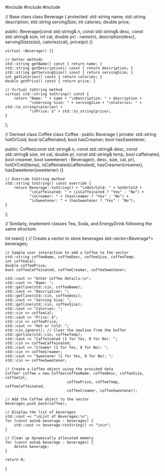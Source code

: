 #include <iostream>
#include <vector>
#include <string>

// Base class
class Beverage {
protected:
    std::string name;
    std::string description;
    std::string servingSize;
    int calories;
    double price;

public:
    Beverage(const std::string& n, const std::string& desc, const std::string& size, int cal, double pr)
        : name(n), description(desc), servingSize(size), calories(cal), price(pr) {}

    virtual ~Beverage() {}

    // Getter methods
    std::string getName() const { return name; }
    std::string getDescription() const { return description; }
    std::string getServingSize() const { return servingSize; }
    int getCalories() const { return calories; }
    double getPrice() const { return price; }

    // Virtual toString method
    virtual std::string toString() const {
        return "Name: " + name + "\nDescription: " + description +
               "\nServing Size: " + servingSize + "\nCalories: " + std::to_string(calories) +
               "\nPrice: $" + std::to_string(price);
    }
};

// Derived class Coffee
class Coffee : public Beverage {
private:
    std::string hotOrCold;
    bool isCaffeinated;
    bool hasCreamer;
    bool hasSweetener;

public:
    Coffee(const std::string& n, const std::string& desc, const std::string& size, int cal, double pr,
           const std::string& temp, bool caffeinated, bool creamer, bool sweetener)
        : Beverage(n, desc, size, cal, pr), hotOrCold(temp), isCaffeinated(caffeinated),
          hasCreamer(creamer), hasSweetener(sweetener) {}

    // Override toString method
    std::string toString() const override {
        return Beverage::toString() + "\nHot/Cold: " + hotOrCold +
               "\nCaffeinated: " + (isCaffeinated ? "Yes" : "No") +
               "\nCreamer: " + (hasCreamer ? "Yes" : "No") +
               "\nSweetener: " + (hasSweetener ? "Yes" : "No");
    }
};

// Similarly, implement classes Tea, Soda, and EnergyDrink following the same structure.

int main() {
    // Create a vector to store beverages
    std::vector<Beverage*> beverages;

    // Sample user interaction to add a Coffee to the vector
    std::string coffeeName, coffeeDesc, coffeeSize, coffeeTemp;
    int coffeeCal;
    double coffeePrice;
    bool coffeeCaffeinated, coffeeCreamer, coffeeSweetener;

    std::cout << "Enter Coffee details:\n";
    std::cout << "Name: ";
    std::getline(std::cin, coffeeName);
    std::cout << "Description: ";
    std::getline(std::cin, coffeeDesc);
    std::cout << "Serving Size: ";
    std::getline(std::cin, coffeeSize);
    std::cout << "Calories: ";
    std::cin >> coffeeCal;
    std::cout << "Price: $";
    std::cin >> coffeePrice;
    std::cout << "Hot or Cold: ";
    std::cin.ignore(); // Clear the newline from the buffer
    std::getline(std::cin, coffeeTemp);
    std::cout << "Caffeinated (1 for Yes, 0 for No): ";
    std::cin >> coffeeCaffeinated;
    std::cout << "Creamer (1 for Yes, 0 for No): ";
    std::cin >> coffeeCreamer;
    std::cout << "Sweetener (1 for Yes, 0 for No): ";
    std::cin >> coffeeSweetener;

    // Create a Coffee object using the provided data
    Coffee* coffee = new Coffee(coffeeName, coffeeDesc, coffeeSize, coffeeCal,
                                coffeePrice, coffeeTemp, coffeeCaffeinated,
                                coffeeCreamer, coffeeSweetener);

    // Add the Coffee object to the vector
    beverages.push_back(coffee);

    // Display the list of beverages
    std::cout << "\nList of Beverages:\n";
    for (const auto& beverage : beverages) {
        std::cout << beverage->toString() << "\n\n";
    }

    // Clean up dynamically allocated memory
    for (const auto& beverage : beverages) {
        delete beverage;
    }

    return 0;
}

